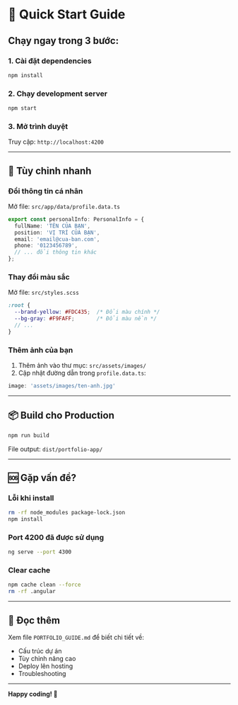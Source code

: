 # 🚀 Quick Start Guide

## Chạy ngay trong 3 bước:

### 1. Cài đặt dependencies
```bash
npm install
```

### 2. Chạy development server
```bash
npm start
```

### 3. Mở trình duyệt
Truy cập: `http://localhost:4200`

---

## 🎯 Tùy chỉnh nhanh

### Đổi thông tin cá nhân
Mở file: `src/app/data/profile.data.ts`

```typescript
export const personalInfo: PersonalInfo = {
  fullName: 'TÊN CỦA BẠN',
  position: 'VỊ TRÍ CỦA BẠN',
  email: 'email@cua-ban.com',
  phone: '0123456789',
  // ... đổi thông tin khác
};
```

### Thay đổi màu sắc
Mở file: `src/styles.scss`

```scss
:root {
  --brand-yellow: #FDC435;  /* Đổi màu chính */
  --bg-gray: #F9FAFF;       /* Đổi màu nền */
  // ...
}
```

### Thêm ảnh của bạn
1. Thêm ảnh vào thư mục: `src/assets/images/`
2. Cập nhật đường dẫn trong `profile.data.ts`:
```typescript
image: 'assets/images/ten-anh.jpg'
```

---

## 📦 Build cho Production

```bash
npm run build
```

File output: `dist/portfolio-app/`

---

## 🆘 Gặp vấn đề?

### Lỗi khi install
```bash
rm -rf node_modules package-lock.json
npm install
```

### Port 4200 đã được sử dụng
```bash
ng serve --port 4300
```

### Clear cache
```bash
npm cache clean --force
rm -rf .angular
```

---

## 📖 Đọc thêm

Xem file `PORTFOLIO_GUIDE.md` để biết chi tiết về:
- Cấu trúc dự án
- Tùy chỉnh nâng cao
- Deploy lên hosting
- Troubleshooting

---

**Happy coding! 🎉**

